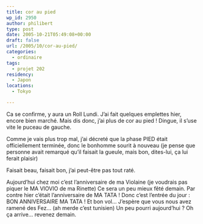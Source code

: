 ```yaml
---
title: cor au pied
wp_id: 2950
author: philibert
type: post
date: 2005-10-21T05:49:08+00:00
draft: false
url: /2005/10/cor-au-pied/
categories:
  - ordinaire
tags:
  - projet 202
residency:
  - Japon
locations:
  - Tokyo

---
```

Ca se confirme, y aura un Roll Lundi. J&rsquo;ai fait quelques emplettes hier, encore bien marché. Mais dis donc, j&rsquo;ai plus de cor au pied ! Dingue, il s&rsquo;use vite le puceau de gauche.
  
Comme je vais plus trop mal, j&rsquo;ai décreté que la phase PIED était officiellement terminée, donc le bonhomme sourit à nouveau (je pense que personne avait remarqué qu&rsquo;il faisait la gueule, mais bon, dites-lui, ça lui ferait plaisir)

Faisait beau, faisait bon, j&rsquo;ai peut-être pas tout raté.

Aujourd&rsquo;hui chez moi c&rsquo;est l&rsquo;anniversaire de ma Violaine (je voudrais pas piquer le MA VIOVIO de ma Rinette) Ce sera un peu mieux fêté demain. Par contre hier c&rsquo;était l&rsquo;anniversaire de MA TATA ! Donc c&rsquo;est l&rsquo;entrée du jour : BON ANNIVERSAIRE MA TATA ! Et bon vol&#8230; J&rsquo;espère que vous nous avez ramené des Fez&#8230; (ah merde c&rsquo;est tunisien) Un peu pourri aujourd&rsquo;hui ? Oh ça arrive&#8230; revenez demain.